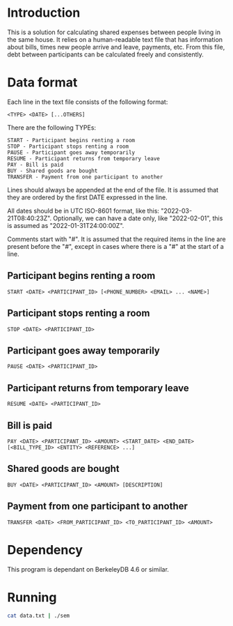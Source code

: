 # Introduction
This is a solution for calculating shared expenses between people living in the same house. It relies on a human-readable text file that has information about bills, times new people arrive and leave, payments, etc.
From this file, debt between participants can be calculated freely and consistently.

# Data format
Each line in the text file consists of the following format:
```
<TYPE> <DATE> [...OTHERS]
```

There are the following TYPEs:

```
START - Participant begins renting a room
STOP - Participant stops renting a room
PAUSE - Participant goes away temporarily
RESUME - Participant returns from temporary leave
PAY - Bill is paid
BUY - Shared goods are bought
TRANSFER - Payment from one participant to another
```

Lines should always be appended at the end of the file. It is assumed that they are ordered by the first DATE expressed in the line.


All dates should be in UTC ISO-8601 format, like this: "2022-03-21T08:40:23Z".
Optionally, we can have a date only, like "2022-02-01", this is assumed as "2022-01-31T24:00:00Z".


Comments start with "#". It is assumed that the required items in the line are present before the "#", except in cases where there is a "#" at the start of a line.

## Participant begins renting a room
```
START <DATE> <PARTICIPANT_ID> [<PHONE_NUMBER> <EMAIL> ... <NAME>]
```

## Participant stops renting a room
```
STOP <DATE> <PARTICIPANT_ID>
```

## Participant goes away temporarily
```
PAUSE <DATE> <PARTICIPANT_ID>
```

## Participant returns from temporary leave
```
RESUME <DATE> <PARTICIPANT_ID>
```

## Bill is paid
```
PAY <DATE> <PARTICIPANT_ID> <AMOUNT> <START_DATE> <END_DATE> [<BILL_TYPE_ID> <ENTITY> <REFERENCE> ...]
```

## Shared goods are bought
```
BUY <DATE> <PARTICIPANT_ID> <AMOUNT> [DESCRIPTION]
```

## Payment from one participant to another
```
TRANSFER <DATE> <FROM_PARTICIPANT_ID> <TO_PARTICIPANT_ID> <AMOUNT>
```

# Dependency
This program is dependant on BerkeleyDB 4.6 or similar.

# Running
```sh
cat data.txt | ./sem
```

